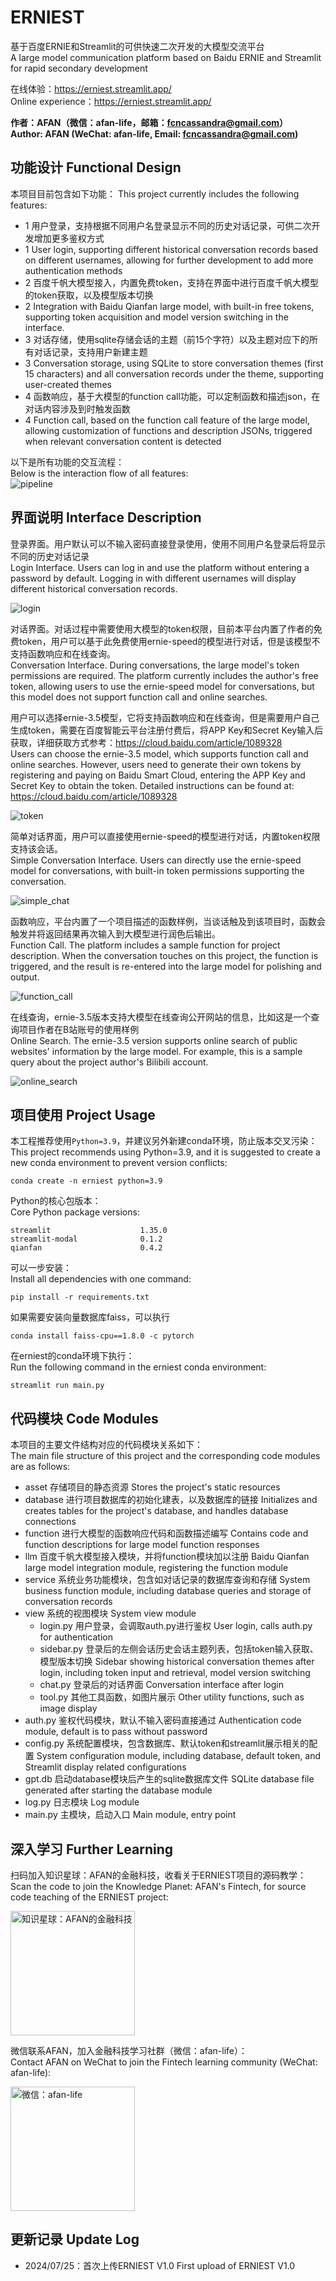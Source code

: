 # ERNIEST

基于百度ERNIE和Streamlit的可供快速二次开发的大模型交流平台  
A large model communication platform based on Baidu ERNIE and Streamlit for rapid secondary development

在线体验：https://erniest.streamlit.app/  
Online experience：https://erniest.streamlit.app/ 

**作者：AFAN（微信：afan-life，邮箱：fcncassandra@gmail.com）**  
**Author: AFAN (WeChat: afan-life, Email: fcncassandra@gmail.com)**

## 功能设计 Functional Design

本项目目前包含如下功能：
This project currently includes the following features:
  
- 1 用户登录，支持根据不同用户名登录显示不同的历史对话记录，可供二次开发增加更多鉴权方式  
- 1 User login, supporting different historical conversation records based on different usernames, allowing for further development to add more authentication methods
- 2 百度千帆大模型接入，内置免费token，支持在界面中进行百度千帆大模型的token获取，以及模型版本切换  
- 2 Integration with Baidu Qianfan large model, with built-in free tokens, supporting token acquisition and model version switching in the interface.
- 3 对话存储，使用sqlite存储会话的主题（前15个字符）以及主题对应下的所有对话记录，支持用户新建主题  
- 3 Conversation storage, using SQLite to store conversation themes (first 15 characters) and all conversation records under the theme, supporting user-created themes
- 4 函数响应，基于大模型的function call功能，可以定制函数和描述json，在对话内容涉及到时触发函数  
- 4 Function call, based on the function call feature of the large model, allowing customization of functions and description JSONs, triggered when relevant conversation content is detected

以下是所有功能的交互流程：  
Below is the interaction flow of all features:  
![pipeline](asset/pipeline.png)

## 界面说明 Interface Description

登录界面。用户默认可以不输入密码直接登录使用，使用不同用户名登录后将显示不同的历史对话记录  
Login Interface. Users can log in and use the platform without entering a password by default. Logging in with different usernames will display different historical conversation records.

![login](asset/login.png)

对话界面。对话过程中需要使用大模型的token权限，目前本平台内置了作者的免费token，用户可以基于此免费使用ernie-speed的模型进行对话，但是该模型不支持函数响应和在线查询。  
Conversation Interface. During conversations, the large model's token permissions are required. The platform currently includes the author's free token, allowing users to use the ernie-speed model for conversations, but this model does not support function call and online searches.

用户可以选择ernie-3.5模型，它将支持函数响应和在线查询，但是需要用户自己生成token，需要在百度智能云平台注册付费后，将APP Key和Secret Key输入后获取，详细获取方式参考：https://cloud.baidu.com/article/1089328  
Users can choose the ernie-3.5 model, which supports function call and online searches. However, users need to generate their own tokens by registering and paying on Baidu Smart Cloud, entering the APP Key and Secret Key to obtain the token. Detailed instructions can be found at: https://cloud.baidu.com/article/1089328

![token](asset/token.png)

简单对话界面，用户可以直接使用ernie-speed的模型进行对话，内置token权限支持该会话。  
Simple Conversation Interface. Users can directly use the ernie-speed model for conversations, with built-in token permissions supporting the conversation.

![simple_chat](asset/simple_chat.png)

函数响应，平台内置了一个项目描述的函数样例，当谈话触及到该项目时，函数会触发并将返回结果再次输入到大模型进行润色后输出。  
Function Call. The platform includes a sample function for project description. When the conversation touches on this project, the function is triggered, and the result is re-entered into the large model for polishing and output.

![function_call](asset/function_call.png)

在线查询，ernie-3.5版本支持大模型在线查询公开网站的信息，比如这是一个查询项目作者在B站账号的使用样例  
Online Search. The ernie-3.5 version supports online search of public websites' information by the large model. For example, this is a sample query about the project author's Bilibili account.

![online_search](asset/online_search.png)

## 项目使用 Project Usage

本工程推荐使用`Python=3.9`，并建议另外新建conda环境，防止版本交叉污染：  
This project recommends using Python=3.9, and it is suggested to create a new conda environment to prevent version conflicts:

```
conda create -n erniest python=3.9
```

Python的核心包版本：  
Core Python package versions:

```
streamlit                    1.35.0
streamlit-modal              0.1.2
qianfan                      0.4.2
```

可以一步安装：  
Install all dependencies with one command:

```
pip install -r requirements.txt
```

如果需要安装向量数据库faiss，可以执行
```
conda install faiss-cpu==1.8.0 -c pytorch
```

在erniest的conda环境下执行：  
Run the following command in the erniest conda environment:

```
streamlit run main.py
```

## 代码模块 Code Modules

本项目的主要文件结构对应的代码模块关系如下：  
The main file structure of this project and the corresponding code modules are as follows:

- asset 存储项目的静态资源 Stores the project's static resources
- database 进行项目数据库的初始化建表，以及数据库的链接 Initializes and creates tables for the project's database, and handles database connections
- function 进行大模型的函数响应代码和函数描述编写 Contains code and function descriptions for large model function responses
- llm 百度千帆大模型接入模块，并将function模块加以注册 Baidu Qianfan large model integration module, registering the function module
- service 系统业务功能模块，包含如对话记录的数据库查询和存储 System business function module, including database queries and storage of conversation records
- view 系统的视图模块 System view module
  - login.py 用户登录，会调取auth.py进行鉴权 User login, calls auth.py for authentication
  - sidebar.py 登录后的左侧会话历史会话主题列表，包括token输入获取、模型版本切换 Sidebar showing historical conversation themes after login, including token input and retrieval, model version switching
  - chat.py 登录后的对话界面 Conversation interface after login
  - tool.py 其他工具函数，如图片展示 Other utility functions, such as image display
- auth.py 鉴权代码模块，默认不输入密码直接通过 Authentication code module, default is to pass without password
- config.py 系统配置模块，包含数据库、默认token和streamlit展示相关的配置 System configuration module, including database, default token, and Streamlit display related configurations
- gpt.db 启动database模块后产生的sqlite数据库文件 SQLite database file generated after starting the database module
- log.py 日志模块 Log module
- main.py 主模块，启动入口 Main module, entry point

## 深入学习 Further Learning

扫码加入知识星球：AFAN的金融科技，收看关于ERNIEST项目的源码教学：    
Scan the code to join the Knowledge Planet: AFAN's Fintech, for source code teaching of the ERNIEST project:  

<img src="asset/planet.jpg" title="" alt="知识星球：AFAN的金融科技" width="199">

微信联系AFAN，加入金融科技学习社群（微信：afan-life）：  
Contact AFAN on WeChat to join the Fintech learning community (WeChat: afan-life):

<img src="asset/weixin.png" title="" alt="微信：afan-life" width="199">

## 更新记录 Update Log

- 2024/07/25：首次上传ERNIEST V1.0 First upload of ERNIEST V1.0